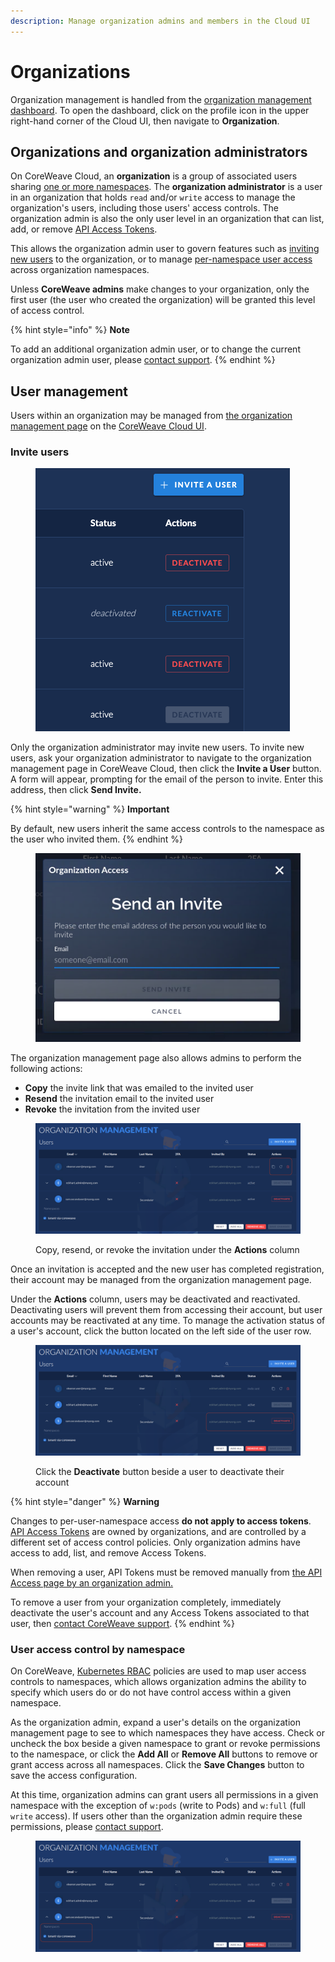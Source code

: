 ```yaml
---
description: Manage organization admins and members in the Cloud UI
---
```


# Organizations

Organization management is handled from the [organization management dashboard](./#organization). To open the dashboard, click on the profile icon in the upper right-hand corner of the Cloud UI, then navigate to **Organization**.

## Organizations and organization administrators

On CoreWeave Cloud, an **organization** is a group of associated users sharing [one or more namespaces](namespace-management.md). The **organization administrator** is a user in an organization that holds `read` and/or `write` access to manage the organization's users, including those users' access controls. The organization admin is also the only user level in an organization that can list, add, or remove [API Access Tokens](../getting-started.md#obtain-coreweave-access-credentials).

This allows the organization admin user to govern features such as [inviting new users](organizations.md#invite-users) to the organization, or to manage [per-namespace user access](organizations.md#per-namespace-user-access) across organization namespaces.

Unless **CoreWeave admins** make changes to your organization, only the first user (the user who created the organization) will be granted this level of access control.

{% hint style="info" %}
**Note**

To add an additional organization admin user, or to change the current organization admin user, please [contact support](https://cloud.coreweave.com/contact).
{% endhint %}

## User management

Users within an organization may be managed from [the organization management page](https://cloud.coreweave.com/organization) on the [CoreWeave Cloud UI](../../../virtual-servers/deployment-methods/coreweave-apps.md).

### Invite users

<figure><img src="../../.gitbook/assets/image (15) (2).png" alt=""><figcaption></figcaption></figure>

Only the organization administrator may invite new users. To invite new users, ask your organization administrator to navigate to the organization management page in CoreWeave Cloud, then click the **Invite a User** button. A form will appear, prompting for the email of the person to invite. Enter this address, then click **Send Invite.**

{% hint style="warning" %}
**Important**

By default, new users inherit the same access controls to the namespace as the user who invited them.
{% endhint %}

<figure><img src="../../.gitbook/assets/image (17).png" alt=""><figcaption></figcaption></figure>

The organization management page also allows admins to perform the following actions:

* **Copy** the invite link that was emailed to the invited user
* **Resend** the invitation email to the invited user
* **Revoke** the invitation from the invited user

<figure><img src="../../.gitbook/assets/image (6) (1).png" alt=""><figcaption><p>Copy, resend, or revoke the invitation under the <strong>Actions</strong> column</p></figcaption></figure>

Once an invitation is accepted and the new user has completed registration, their account may be managed from the organization management page.

Under the **Actions** column, users may be deactivated and reactivated. Deactivating users will prevent them from accessing their account, but user accounts may be reactivated at any time. To manage the activation status of a user's account, click the button located on the left side of the user row.

<figure><img src="../../.gitbook/assets/image (19) (2) (1).png" alt=""><figcaption><p>Click the <strong>Deactivate</strong> button beside a user to deactivate their account</p></figcaption></figure>

{% hint style="danger" %}
**Warning**

Changes to per-user-namespace access **do not apply to access tokens**. [API Access Tokens](../getting-started.md#obtain-coreweave-access-credentials) are owned by organizations, and are controlled by a different set of access control policies. Only organization admins have access to add, list, and remove Access Tokens.

When removing a user, API Tokens must be removed manually from [the API Access page by an organization admin.](https://cloud.coreweave.com/api-access)

To remove a user from your organization completely, immediately deactivate the user's account and any Access Tokens associated to that user, then [contact CoreWeave support](https://cloud.coreweave.com/contact).&#x20;
{% endhint %}

### User access control by namespace

On CoreWeave, [Kubernetes RBAC](https://kubernetes.io/docs/reference/access-authn-authz/rbac/) policies are used to map user access controls to namespaces, which allows organization admins the ability to specify which users do or do not have control access within a given namespace.

As the organization admin, expand a user's details on the organization management page to see to which namespaces they have access. Check or uncheck the box beside a given namespace to grant or revoke permissions to the namespace, or click the **Add All** or **Remove All** buttons to remove or grant access across all namespaces. Click the **Save Changes** button to save the access configuration.

At this time, organization admins can grant users all permissions in a given namespace with the exception of `w:pods` (write to Pods) and `w:full` (full `write` access). If users other than the organization admin require these permissions, please [contact support](https://cloud.coreweave.com/contact).

<figure><img src="../../.gitbook/assets/image (18) (1) (3).png" alt=""><figcaption></figcaption></figure>
